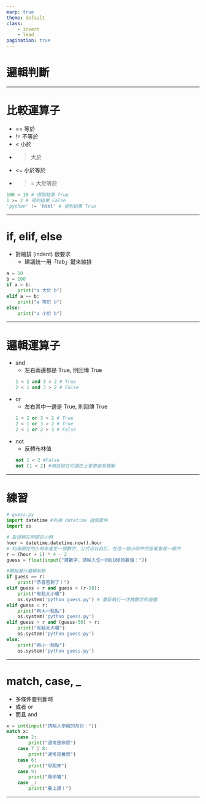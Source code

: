 ```yaml
---
marp: true
theme: default
class: 
    - invert
    - lead
pagination: true
---
```


# 邏輯判斷

---

# 比較運算子 
  - == 等於
  - != 不等於
  - < 小於
  - > 大於
  - <= 小於等於
  - >= 大於等於

```py
100 > 10 # 得到結果 True
1 >= 2 # 得到結果 False
'python' != 'html' # 得到結果 True
```

---

# if, elif, else

- 對縮排 (indent) 很要求
    - 建議統一用「tab」鍵來縮排
```py
a = 10
b = 100
if a > b:
    print("a 大於 b")
elif a == b:
    print("a 等於 b")
else:
    print("a 小於 b")
```

---

# 邏輯運算子
- and 
  - 左右兩邊都是 True, 則回傳 True
  ```py
  1 < 2 and 3 > 2 # True
  2 < 1 and 3 > 2 # False
  ``` 
- or
  - 左右其中一邊是 True, 則回傳 True
  ```py
  1 < 2 or 3 > 2 # True
  2 < 1 or 3 > 2 # True
  2 < 1 or 2 > 3 # False
  ```
- not
  - 反轉布林值
  ```py
  not 1 < 2 #False
  not (1 < 2) #用括號在可讀性上會更容易理解
  ```

---

# 練習
```py
# guess.py
import datetime #利用 datetime 這個套件
import os 

# 取得現在時間的小時
hour = datetime.datetime.now().hour 
# 利用現在的小時來產生一個數字，公式可以自訂，在這一個小時中的答案會是一樣的
r = (hour + 1) * 4 - 2 
guess = float(input("猜數字，請輸入任一0到100的數值："))

#開始進行邏輯判斷
if guess == r:
    print("恭喜答對了！")
elif guess < r and guess < (r-50): 
    print("有點太小囉")
    os.system('python guess.py') # 重新執行一次猜數字的遊戲
elif guess < r:
    print("再大一點點") 
    os.system('python guess.py')
elif guess > r and (guess-50) > r:
    print("有點太大囉")
    os.system('python guess.py')
else:
    print("再小一點點")
    os.system('python guess.py')
```

---

# match, case, _
- 多條件要判斷時
- 或者 or  
- 而且 and 
```py
x = int(input("請輸入學期的月份："))
match x:    
    case 2:
        print("通常是寒假")
    case 7 | 8:
        print("通常是暑假")
    case 6:
        print("學期末")        
    case 9:
        print("開學囉")
    case _:
        print("要上課！")
```
---